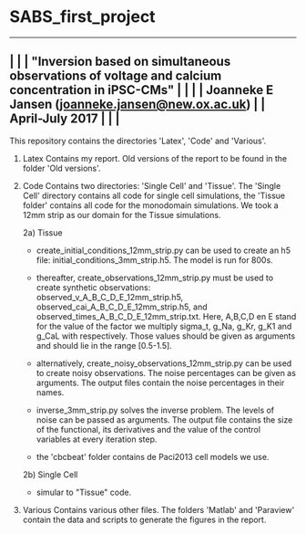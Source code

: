 # SABS_first_project

--------------------------------------------------------------------------------------------------------
|																									   |
|   "Inversion based on simultaneous observations of voltage and calcium concentration in iPSC-CMs"    |
|																									   |
|                           Joanneke E Jansen (joanneke.jansen@new.ox.ac.uk)						   |
|                                             April-July 2017										   |
|																									   |
--------------------------------------------------------------------------------------------------------

This repository contains the directories 'Latex', 'Code' and 'Various'. 

1) Latex
Contains my report. Old versions of the report to be found in the folder 'Old versions'.

2) Code
Contains two directories: 'Single Cell' and 'Tissue'. The 'Single Cell' directory contains all code for single cell simulations, the 'Tissue folder' contains all code for the monodomain simulations. We took a 12mm strip as our domain for the Tissue simulations.

	2a) Tissue
	* create_initial_conditions_12mm_strip.py can be used to create an h5 file: initial_conditions_3mm_strip.h5. The model is run for 800s.

	* thereafter, create_observations_12mm_strip.py must be used to create synthetic observations: observed_v_A_B_C_D_E_12mm_strip.h5, observed_cai_A_B_C_D_E_12mm_strip.h5, and observed_times_A_B_C_D_E_12mm_strip.txt. Here, A,B,C,D en E stand for the value of the factor we multiply sigma_t, g_Na, g_Kr, g_K1 and g_CaL with respectively. Those values should be given as arguments and should lie in the range [0.5-1.5].

	* alternatively, create_noisy_observations_12mm_strip.py can be used to create noisy observations. The noise percentages can be given as arguments. The output files contain the noise percentages in their names.

	* inverse_3mm_strip.py solves the inverse problem. The levels of noise can be passed as arguments. The output file contains the size of the functional, its derivatives and the value of the control variables at every iteration step.

	* the 'cbcbeat' folder contains de Paci2013 cell models we use. 

	2b) Single Cell
	* simular to "Tissue" code.

3) Various
Contains various other files. The folders 'Matlab' and 'Paraview' contain the data and scripts to generate the figures in the report.